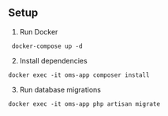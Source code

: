 ## Setup

1. Run Docker

`` docker-compose up -d``

2. Install dependencies

``docker exec -it oms-app composer install``

3. Run database migrations

``docker exec -it oms-app php artisan migrate``
